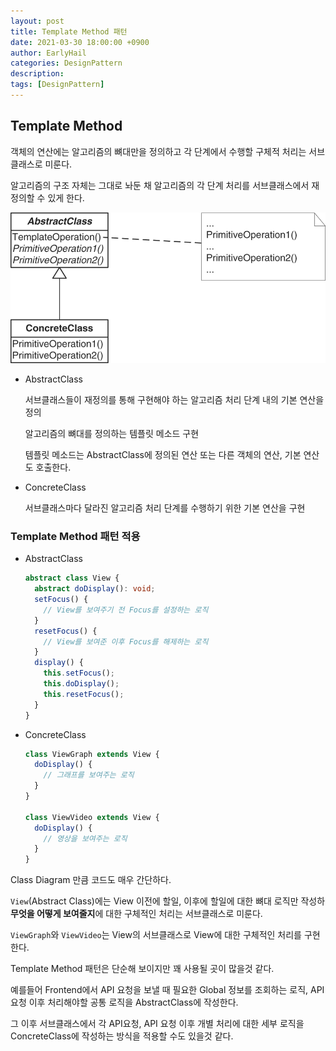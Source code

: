```yaml
---
layout: post
title: Template Method 패턴
date: 2021-03-30 18:00:00 +0900
author: EarlyHail
categories: DesignPattern
description:
tags: [DesignPattern]
---
```


## Template Method

객체의 연산에는 알고리즘의 뼈대만을 정의하고 각 단계에서 수행할 구체적 처리는 서브클래스로 미룬다.

알고리즘의 구조 자체는 그대로 놔둔 채 알고리즘의 각 단계 처리를 서브클래스에서 재정의할 수 있게 한다.

![template-method--diagram](/assets/posts/DesignPattern/Template-Method/img1.png)

- AbstractClass

  서브클래스들이 재정의를 통해 구현해야 하는 알고리즘 처리 단계 내의 기본 연산을 정의

  알고리즘의 뼈대를 정의하는 템플릿 메소드 구현

  템플릿 메소드는 AbstractClass에 정의된 연산 또는 다른 객체의 연산, 기본 연산도 호출한다.

- ConcreteClass

  서브클래스마다 달라진 알고리즘 처리 단계를 수행하기 위한 기본 연산을 구현

### Template Method 패턴 적용

- AbstractClass

  ```typescript
  abstract class View {
    abstract doDisplay(): void;
    setFocus() {
      // View를 보여주기 전 Focus를 설정하는 로직
    }
    resetFocus() {
      // View를 보여준 이후 Focus를 해제하는 로직
    }
    display() {
      this.setFocus();
      this.doDisplay();
      this.resetFocus();
    }
  }
  ```

- ConcreteClass

  ```typescript
  class ViewGraph extends View {
    doDisplay() {
      // 그래프를 보여주는 로직
    }
  }

  class ViewVideo extends View {
    doDisplay() {
      // 영상을 보여주는 로직
    }
  }
  ```

Class Diagram 만큼 코드도 매우 간단하다.

`View`(Abstract Class)에는 View 이전에 할일, 이후에 할일에 대한 뼈대 로직만 작성하 **무엇을 어떻게 보여줄지**에 대한 구체적인 처리는 서브클래스로 미룬다.

`ViewGraph`와 `ViewVideo`는 View의 서브클래스로 View에 대한 구체적인 처리를 구현한다.

Template Method 패턴은 단순해 보이지만 꽤 사용될 곳이 많을것 같다.

예를들어 Frontend에서 API 요청을 보낼 때 필요한 Global 정보를 조회하는 로직, API 요청 이후 처리해야할 공통 로직을 AbstractClass에 작성한다.

그 이후 서브클래스에서 각 API요청, API 요청 이후 개별 처리에 대한 세부 로직을 ConcreteClass에 작성하는 방식을 적용할 수도 있을것 같다.
